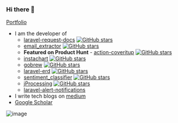 ### Hi there 👋

[Portfolio](https://kevincobain2000.github.io/)


- I am the developer of 
  - [laravel-request-docs](https://github.com/rakutentech/laravel-request-docs) [![GitHub stars](https://img.shields.io/github/stars/rakutentech/laravel-request-docs.svg?style=social&label=Star&maxAge=2592000)](https://github.com/rakutentech/laravel-request-docs/)
  - [email_extractor](https://github.com/kevincobain2000/email_extractor) [![GitHub stars](https://img.shields.io/github/stars/kevincobain2000/email_extractor.svg?style=social&label=Star&maxAge=2592000)](https://github.com/kevincobain2000/email_extractor/)
  - **Featured on Product Hunt** - [action-coveritup](https://github.com/kevincobain2000/action-coveritup) [![GitHub stars](https://img.shields.io/github/stars/kevincobain2000/action-coveritup.svg?style=social&label=Star&maxAge=2592000)](https://github.com/kevincobain2000/action-coveritup/)
  - [instachart](https://github.com/kevincobain2000/instachart) [![GitHub stars](https://img.shields.io/github/stars/kevincobain2000/instachart.svg?style=social&label=Star&maxAge=2592000)](https://github.com/kevincobain2000/instachart/)
  - [gobrew](https://github.com/kevincobain2000/gobrew) [![GitHub stars](https://img.shields.io/github/stars/kevincobain2000/gobrew.svg?style=social&label=Star&maxAge=2592000)](https://github.com/kevincobain2000/gobrew/)
  - [laravel-erd](https://github.com/kevincobain2000/laravel-erd) [![GitHub stars](https://img.shields.io/github/stars/kevincobain2000/laravel-erd.svg?style=social&label=Star&maxAge=2592000)](https://github.com/kevincobain2000/laravel-erd/)
  - [sentiment_classifier](https://github.com/kevincobain2000/sentiment_classifier) [![GitHub stars](https://img.shields.io/github/stars/kevincobain2000/sentiment_classifier.svg?style=social&label=Star&maxAge=2592000)](https://github.com/kevincobain2000/sentiment_classifier/)
  - [jProcessing](https://github.com/kevincobain2000/jProcessing) [![GitHub stars](https://img.shields.io/github/stars/kevincobain2000/jProcessing.svg?style=social&label=Star&maxAge=2592000)](https://github.com/kevincobain2000/jProcessing/)
  - [laravel-alert-notifications](https://github.com/kevincobain2000/laravel-alert-notifications)
- I write tech blogs on [medium](https://kevincobain2000-x.medium.com/)
- [Google Scholar](http://scholar.google.com/citations?user=QCLnMHgAAAAJ&hl=en)


![image](https://media.giphy.com/media/gh0RRgkTXedvF0pDc0/giphy.gif)

